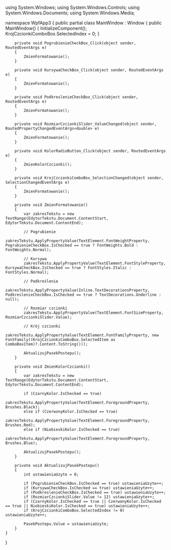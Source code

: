 using System.Windows;
using System.Windows.Controls;
using System.Windows.Documents;
using System.Windows.Media;

namespace WpfApp3
{
    public partial class MainWindow : Window
    {
        public MainWindow()
        {
            InitializeComponent();
            KrojCzcionkiComboBox.SelectedIndex = 0;
        }

        private void PogrubienieCheckBox_Click(object sender, RoutedEventArgs e)
        {
            ZmienFormatowanie();
        }

        private void KursywaCheckBox_Click(object sender, RoutedEventArgs e)
        {
            ZmienFormatowanie();
        }

        private void PodkreslenieCheckBox_Click(object sender, RoutedEventArgs e)
        {
            ZmienFormatowanie();
        }

        private void RozmiarCzcionkiSlider_ValueChanged(object sender, RoutedPropertyChangedEventArgs<double> e)
        {
            ZmienFormatowanie();
        }

        private void KolorRadioButton_Click(object sender, RoutedEventArgs e)
        {
            ZmienKolorCzcionki();
        }

        private void KrojCzcionkiComboBox_SelectionChanged(object sender, SelectionChangedEventArgs e)
        {
            ZmienFormatowanie();
        }

        private void ZmienFormatowanie()
        {
            var zakresTekstu = new TextRange(EdytorTekstu.Document.ContentStart, EdytorTekstu.Document.ContentEnd);

            // Pogrubienie
            zakresTekstu.ApplyPropertyValue(TextElement.FontWeightProperty, PogrubienieCheckBox.IsChecked == true ? FontWeights.Bold : FontWeights.Normal);

            // Kursywa
            zakresTekstu.ApplyPropertyValue(TextElement.FontStyleProperty, KursywaCheckBox.IsChecked == true ? FontStyles.Italic : FontStyles.Normal);

            // Podkreślenie
            zakresTekstu.ApplyPropertyValue(Inline.TextDecorationsProperty, PodkreslenieCheckBox.IsChecked == true ? TextDecorations.Underline : null);

            // Rozmiar czcionki
            zakresTekstu.ApplyPropertyValue(TextElement.FontSizeProperty, RozmiarCzcionkiSlider.Value);

            // Krój czcionki
            zakresTekstu.ApplyPropertyValue(TextElement.FontFamilyProperty, new FontFamily((KrojCzcionkiComboBox.SelectedItem as ComboBoxItem)?.Content.ToString()));

            AktualizujPasekPostepu();
        }

        private void ZmienKolorCzcionki()
        {
            var zakresTekstu = new TextRange(EdytorTekstu.Document.ContentStart, EdytorTekstu.Document.ContentEnd);

            if (CzarnyKolor.IsChecked == true)
                zakresTekstu.ApplyPropertyValue(TextElement.ForegroundProperty, Brushes.Black);
            else if (CzerwonyKolor.IsChecked == true)
                zakresTekstu.ApplyPropertyValue(TextElement.ForegroundProperty, Brushes.Red);
            else if (NiebieskiKolor.IsChecked == true)
                zakresTekstu.ApplyPropertyValue(TextElement.ForegroundProperty, Brushes.Blue);

            AktualizujPasekPostepu();
        }

        private void AktualizujPasekPostepu()
        {
            int ustawieniaUzyte = 0;

            if (PogrubienieCheckBox.IsChecked == true) ustawieniaUzyte++;
            if (KursywaCheckBox.IsChecked == true) ustawieniaUzyte++;
            if (PodkreslenieCheckBox.IsChecked == true) ustawieniaUzyte++;
            if (RozmiarCzcionkiSlider.Value != 12) ustawieniaUzyte++;
            if (CzarnyKolor.IsChecked == true || CzerwonyKolor.IsChecked == true || NiebieskiKolor.IsChecked == true) ustawieniaUzyte++;
            if (KrojCzcionkiComboBox.SelectedIndex != 0) ustawieniaUzyte++;

            PasekPostepu.Value = ustawieniaUzyte;
        }
    }
}

